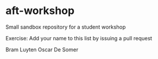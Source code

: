 # aft-workshop
Small sandbox repository for a student workshop

Exercise: Add your name to this list by issuing a pull request

Bram Luyten
Oscar De Somer
